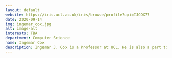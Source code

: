 ```yaml
---
layout: default
website: https://iris.ucl.ac.uk/iris/browse/profile?upi=IJCOX77
date: 2020-09-14
img: ingemar_cox.jpg
alt: image-alt
interests: TBA
department: Computer Science
name: Ingemar Cox
description: Ingemar J. Cox is a Professor at UCL. He is also a part time professor at the University of Copenhagen. His research focuses on the application of AI, ML, and NLP to large data sets of digital footprints, e.g. Web query logs and Twitter, to infer health information for individuals and populations. With these tools, estimate prevalence and virulence of a disease, and effectiveness of national public health interventions (vaccines and changes to law). Estimates of the prevalence of influenza have been adopted by Public Health England as part of its influenza surveillance programme. Co-I and Deputy Director of an £11M EPSRC IRC called i-sense, “Early Warning Sensing Systems for Infectious Diseases”. He is a co-I and Deputy Director of the £4M follow-on funding from EPSRC. He is a Fellow of the ACM, IEEE, IET, and BCS. In 2019 he was awarded the Tony Kent Strix Award for contributions to information retrieval. In 2015 he received an IEEE Signal Proc. Soc. Sustained Impact Paper Award. He is a co-chair of the 2019 “Health on the Web” track, Web Conference (Formerly WWW2019). He currently supervises two postdocs and 3 Ph.D. students. He has strong collaborations with Microsoft Research.
---
```

